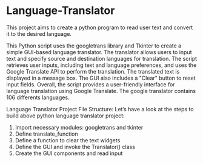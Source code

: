 # Language-Translator
This project aims to create a python program to read user text and convert it to the desired language.

This Python script uses the googletrans library and Tkinter to create a simple GUI-based language translator. The translator allows users to input text and specify source and destination languages for translation. The script retrieves user inputs, including text and language preferences, and uses the Google Translate API to perform the translation. The translated text is displayed in a message box. The GUI also includes a "Clear" button to reset input fields. Overall, the script provides a user-friendly interface for language translation using Google Translate. The google translator contains 106 differents languages.

Language Translator Project File Structure:
Let’s have a look at the steps to build above python language translator project:

1. Import necessary modules: googletrans and tkinter
2. Define translate_function
3. Define a function to clear the text widgets
4. Define the GUI and invoke the Translator() class
5. Create the GUI components and read input
